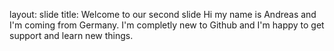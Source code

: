 layout: slide
title: Welcome to our second slide
Hi my name is Andreas and I'm coming from Germany. I'm completly new to Github and I'm happy to get support and learn new things.
